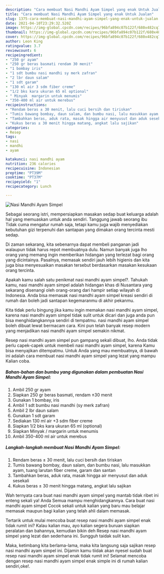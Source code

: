 ```yaml
---
description: "Cara membuat Nasi Mandhi Ayam Simpel yang enak Untuk Jualan"
title: "Cara membuat Nasi Mandhi Ayam Simpel yang enak Untuk Jualan"
slug: 1375-cara-membuat-nasi-mandhi-ayam-simpel-yang-enak-untuk-jualan
date: 2021-04-10T23:29:32.520Z
image: https://img-global.cpcdn.com/recipes/96bfa894c07b122f/680x482cq70/nasi-mandhi-ayam-simpel-foto-resep-utama.jpg
thumbnail: https://img-global.cpcdn.com/recipes/96bfa894c07b122f/680x482cq70/nasi-mandhi-ayam-simpel-foto-resep-utama.jpg
cover: https://img-global.cpcdn.com/recipes/96bfa894c07b122f/680x482cq70/nasi-mandhi-ayam-simpel-foto-resep-utama.jpg
author: Leon King
ratingvalue: 3.7
reviewcount: 6
recipeingredient:
- "250 gr ayam"
- "250 gr beras basmati rendam 30 menit"
- "1 bombay iris"
- "1 sdt bumbu nasi mandhi sy merk zafran"
- "2 lbr daun salam"
- "1 sdt garam"
- "130 ml air 3 sdm fiber creme"
- "1/2 bks kara ukuran 65 ml optional"
- " Minyak  margarin untuk menumis"
- "350-400 ml air untuk merebus"
recipeinstructions:
- "Rendam beras ± 30 menit, lalu cuci bersih dan tiriskan"
- "Tumis bawang bombay, daun salam, dan bumbu nasi, lalu masukkan ayam, tuang larutan fiber creme, garam dan santan"
- "Tambahkan beras, aduk rata, masak hingga air menyusut dan aduk sesekali"
- "Kukus beras ± 30 menit hingga matang, angkat lalu sajikan"
categories:
- Resep
tags:
- nasi
- mandhi
- ayam

katakunci: nasi mandhi ayam 
nutrition: 236 calories
recipecuisine: Indonesian
preptime: "PT39M"
cooktime: "PT37M"
recipeyield: "1"
recipecategory: Lunch

---
```



![Nasi Mandhi Ayam Simpel](https://img-global.cpcdn.com/recipes/96bfa894c07b122f/680x482cq70/nasi-mandhi-ayam-simpel-foto-resep-utama.jpg)

Sebagai seorang istri, mempersiapkan masakan sedap buat keluarga adalah hal yang memuaskan untuk anda sendiri. Tanggung jawab seorang ibu Tidak cuma mengatur rumah saja, tetapi kamu juga wajib menyediakan kebutuhan gizi terpenuhi dan santapan yang dimakan orang tercinta mesti sedap.

Di zaman  sekarang, kita sebenarnya dapat membeli panganan jadi walaupun tidak harus repot membuatnya dulu. Namun banyak juga lho orang yang memang ingin memberikan hidangan yang terlezat bagi orang yang dicintainya. Pasalnya, memasak sendiri jauh lebih higienis dan kita juga bisa menyesuaikan masakan tersebut berdasarkan masakan kesukaan orang tercinta. 



Apakah kamu salah satu penikmat nasi mandhi ayam simpel?. Tahukah kamu, nasi mandhi ayam simpel adalah hidangan khas di Nusantara yang sekarang disenangi oleh orang-orang dari hampir setiap wilayah di Indonesia. Anda bisa memasak nasi mandhi ayam simpel kreasi sendiri di rumah dan boleh jadi santapan kegemaranmu di akhir pekanmu.

Kita tidak perlu bingung jika kamu ingin memakan nasi mandhi ayam simpel, karena nasi mandhi ayam simpel tidak sulit untuk dicari dan juga anda pun bisa menghidangkannya sendiri di tempatmu. nasi mandhi ayam simpel boleh dibuat lewat bermacam cara. Kini pun telah banyak resep modern yang menjadikan nasi mandhi ayam simpel semakin nikmat.

Resep nasi mandhi ayam simpel pun gampang sekali dibuat, lho. Anda tidak perlu capek-capek untuk membeli nasi mandhi ayam simpel, karena Kamu bisa menyajikan ditempatmu. Untuk Anda yang mau membuatnya, di bawah ini adalah cara membuat nasi mandhi ayam simpel yang lezat yang mampu Kalian coba.

<!--inarticleads1-->

##### Bahan-bahan dan bumbu yang digunakan dalam pembuatan Nasi Mandhi Ayam Simpel:

1. Ambil 250 gr ayam
1. Siapkan 250 gr beras basmati, rendam ±30 menit
1. Gunakan 1 bombay, iris
1. Ambil 1 sdt bumbu nasi mandhi (sy merk zafran)
1. Ambil 2 lbr daun salam
1. Gunakan 1 sdt garam
1. Sediakan 130 ml air +3 sdm fiber creme
1. Siapkan 1/2 bks kara ukuran 65 ml (optional)
1. Siapkan  Minyak / margarin untuk menumis
1. Ambil 350-400 ml air untuk merebus




<!--inarticleads2-->

##### Langkah-langkah membuat Nasi Mandhi Ayam Simpel:

1. Rendam beras ± 30 menit, lalu cuci bersih dan tiriskan
1. Tumis bawang bombay, daun salam, dan bumbu nasi, lalu masukkan ayam, tuang larutan fiber creme, garam dan santan
1. Tambahkan beras, aduk rata, masak hingga air menyusut dan aduk sesekali
1. Kukus beras ± 30 menit hingga matang, angkat lalu sajikan




Wah ternyata cara buat nasi mandhi ayam simpel yang mantab tidak ribet ini enteng sekali ya! Anda Semua mampu menghidangkannya. Cara buat nasi mandhi ayam simpel Cocok sekali untuk kalian yang baru mau belajar memasak maupun bagi kalian yang telah ahli dalam memasak.

Tertarik untuk mulai mencoba buat resep nasi mandhi ayam simpel enak tidak rumit ini? Kalau kalian mau, ayo kalian segera buruan siapkan peralatan dan bahannya, kemudian bikin deh Resep nasi mandhi ayam simpel yang lezat dan sederhana ini. Sungguh taidak sulit kan. 

Maka, ketimbang kita berlama-lama, maka kita langsung saja sajikan resep nasi mandhi ayam simpel ini. Dijamin kamu tiidak akan nyesel sudah buat resep nasi mandhi ayam simpel enak tidak rumit ini! Selamat mencoba dengan resep nasi mandhi ayam simpel enak simple ini di rumah kalian sendiri,oke!.

